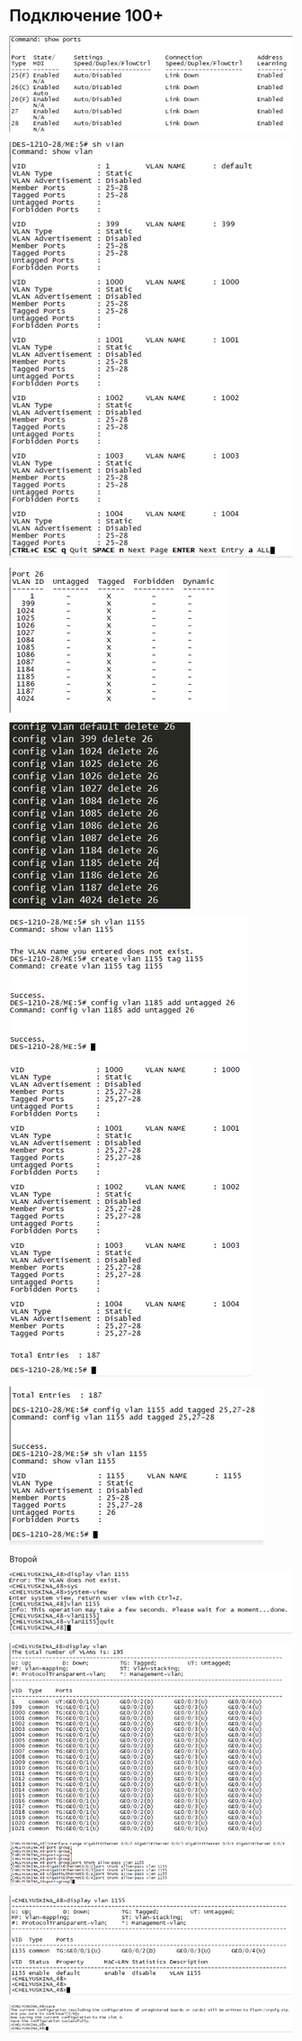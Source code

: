 # Подключение 100+

![](../../.gitbook/assets/image%20%2812%29.png)

![](../../.gitbook/assets/image%20%2827%29.png)

![](../../.gitbook/assets/image%20%2860%29.png)

![](../../.gitbook/assets/image%20%2831%29.png)

![](../../.gitbook/assets/image%20%2873%29.png)



![](../../.gitbook/assets/image%20%2818%29.png)

![](../../.gitbook/assets/image%20%2842%29.png)

Второй

![](../../.gitbook/assets/image%20%2871%29.png)

![](../../.gitbook/assets/image%20%2813%29.png)

![](../../.gitbook/assets/image%20%285%29.png)

![](../../.gitbook/assets/image%20%2881%29.png)

![](../../.gitbook/assets/image%20%2848%29.png)





